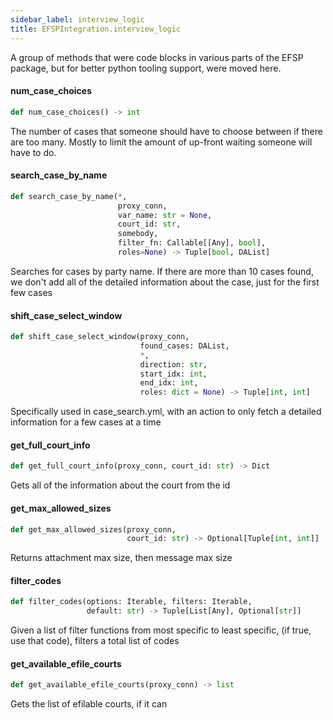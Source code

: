 ```yaml
---
sidebar_label: interview_logic
title: EFSPIntegration.interview_logic
---
```


A group of methods that were code blocks in various parts of the EFSP
package, but for better python tooling support, were moved here.

#### num\_case\_choices

```python
def num_case_choices() -> int
```

The number of cases that someone should have to choose between if there are too many.
Mostly to limit the amount of up-front waiting someone will have to do.

#### search\_case\_by\_name

```python
def search_case_by_name(*,
                        proxy_conn,
                        var_name: str = None,
                        court_id: str,
                        somebody,
                        filter_fn: Callable[[Any], bool],
                        roles=None) -> Tuple[bool, DAList]
```

Searches for cases by party name. If there are more than 10 cases found, we don&#x27;t
add all of the detailed information about the case, just for the first few cases

#### shift\_case\_select\_window

```python
def shift_case_select_window(proxy_conn,
                             found_cases: DAList,
                             *,
                             direction: str,
                             start_idx: int,
                             end_idx: int,
                             roles: dict = None) -> Tuple[int, int]
```

Specifically used in case_search.yml, with an action to only fetch a detailed information
for a few cases at a time

#### get\_full\_court\_info

```python
def get_full_court_info(proxy_conn, court_id: str) -> Dict
```

Gets all of the information about the court from the id

#### get\_max\_allowed\_sizes

```python
def get_max_allowed_sizes(proxy_conn,
                          court_id: str) -> Optional[Tuple[int, int]]
```

Returns attachment max size, then message max size

#### filter\_codes

```python
def filter_codes(options: Iterable, filters: Iterable,
                 default: str) -> Tuple[List[Any], Optional[str]]
```

Given a list of filter functions from most specific to least specific,
(if true, use that code), filters a total list of codes

#### get\_available\_efile\_courts

```python
def get_available_efile_courts(proxy_conn) -> list
```

Gets the list of efilable courts, if it can

